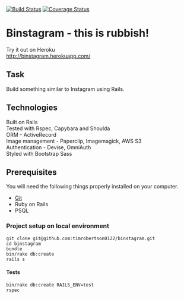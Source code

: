 [![Build Status](https://travis-ci.org/timrobertson0122/binstagram.svg?branch=master)](https://travis-ci.org/timrobertson0122/binstagram)
[![Coverage Status](https://coveralls.io/repos/timrobertson0122/binstagram/badge.svg?branch=master&service=github)](https://coveralls.io/github/timrobertson0122/binstagram?branch=master)

Binstagram - this is rubbish!
===================

Try it out on Heroku  
http://binstagram.herokuapp.com/

Task
-----

Build something similar to Instagram using Rails.
       
Technologies
------------

Built on Rails  
Tested with Rspec, Capybara and Shoulda  
ORM - ActiveRecord  
Image management - Paperclip, Imagemagick, AWS S3  
Authentication - Devise, OmniAuth  
Styled with Bootstrap Sass

## Prerequisites

You will need the following things properly installed on your computer.

* [Git](http://git-scm.com/)
* Ruby on Rails
* PSQL

### Project setup on local environment

```
git clone git@github.com:timrobertson0122/binstagram.git
cd binstagram
bundle
bin/rake db:create
rails s
```

#### Tests

```
bin/rake db:create RAILS_ENV=test
rspec
```
